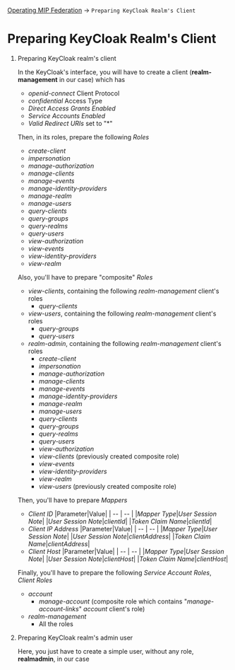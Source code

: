 <a href="OperatingMIPFederation.md#PreparingKeycloak">Operating MIP Federation</a> -> `Preparing KeyCloak Realm's Client`

# Preparing KeyCloak Realm's Client
1. Preparing KeyCloak realm's client

   In the KeyCloak's interface, you will have to create a client (**realm-management** in our case) which has
   * *openid-connect* Client Protocol
   * *confidential* Access Type
   * *Direct Access Grants Enabled*
   * *Service Accounts Enabled*
   * *Valid Redirect URIs* set to "*"

   Then, in its roles, prepare the following *Roles*
   * *create-client*
   * *impersonation*
   * *manage-authorization*
   * *manage-clients*
   * *manage-events*
   * *manage-identity-providers*
   * *manage-realm*
   * *manage-users*
   * *query-clients*
   * *query-groups*
   * *query-realms*
   * *query-users*
   * *view-authorization*
   * *view-events*
   * *view-identity-providers*
   * *view-realm*

   Also, you'll have to prepare "composite" *Roles*
   * *view-clients*, containing the following *realm-management* client's roles
     * *query-clients*
   * *view-users*, containing the following *realm-management* client's roles
     * *query-groups*
     * *query-users*
   * *realm-admin*, containing the following *realm-management* client's roles
     * *create-client*
     * *impersonation*
     * *manage-authorization*
     * *manage-clients*
     * *manage-events*
     * *manage-identity-providers*
     * *manage-realm*
     * *manage-users*
     * *query-clients*
     * *query-groups*
     * *query-realms*
     * *query-users*
     * *view-authorization*
     * *view-clients* (previously created composite role)
     * *view-events*
     * *view-identity-providers*
     * *view-realm*
     * *view-users* (previously created composite role)

   Then, you'll have to prepare *Mappers*
   * *Client ID*
     |Parameter|Value|
     | -- | -- |
     |*Mapper Type*|*User Session Note*|
     |*User Session Note*|*clientId*|
     |*Token Claim Name*|*clientId*|
   * *Client IP Address*
     |Parameter|Value|
     | -- | -- |
     |*Mapper Type*|*User Session Note*|
     |*User Session Note*|*clientAddress*|
     |*Token Claim Name*|*clientAddress*|
   * *Client Host*
     |Parameter|Value|
     | -- | -- |
     |*Mapper Type*|*User Session Note*|
     |*User Session Note*|*clientHost*|
     |*Token Claim Name*|*clientHost*|

   Finally, you'll have to prepare the following *Service Account Roles*, *Client Roles*
   * *account*
     * *manage-account* (composite role which contains "*manage-account-links*" *account* client's role)
   * *realm-management*
     * All the roles
1. Preparing KeyCloak realm's admin user

   Here, you just have to create a simple user, without any role, **realmadmin**, in our case

